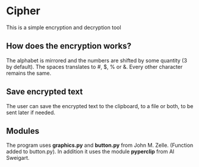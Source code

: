 # Cipher
This is a simple encryption and decryption tool

## How does the encryption works?
The alphabet is mirrored and the numbers are shifted by some quantity (3 by default).
The spaces translates to #, $, % or &.
Every other character remains the same.

## Save encrypted text
The user can save the encrypted text to the clipboard, to a file or both, to be sent later if needed.

## Modules
The program uses **graphics.py** and **button.py** from John M. Zelle. (Function added to button.py). In addition it uses the module **pyperclip** from Al Sweigart.